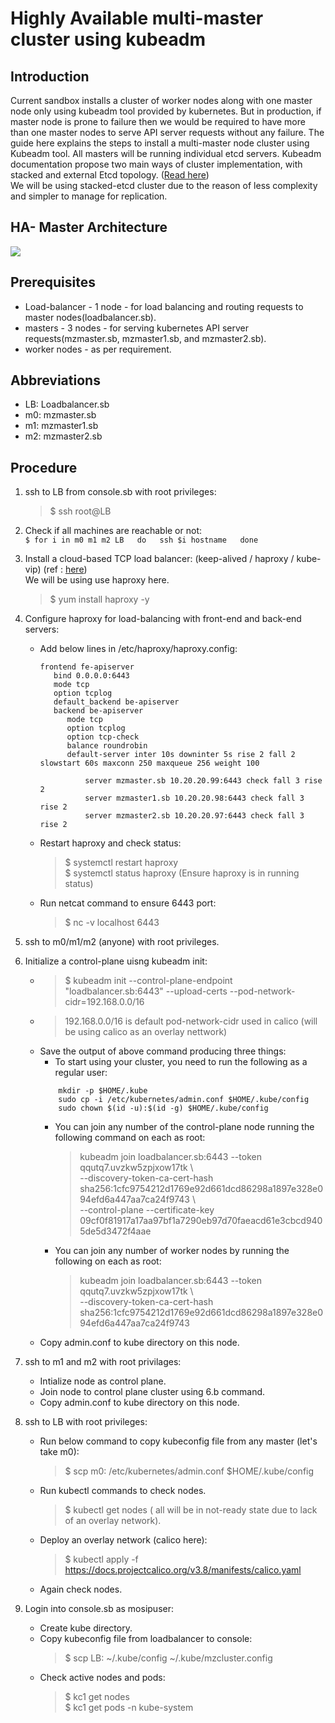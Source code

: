 # Highly Available multi-master cluster using kubeadm

## Introduction

Current sandbox installs a cluster of worker nodes along with one master node only using kubeadm tool provided by kubernetes. But in production, if master node is prone to failure then we would be required to have more than one master nodes to serve API server requests without any failure. The guide here explains the steps to install a multi-master node cluster using Kubeadm tool. All masters will be running individual etcd servers. Kubeadm documentation propose two main ways of cluster implementation, with stacked and external Etcd topology. ([Read here](https://kubernetes.io/docs/setup/production-environment/tools/kubeadm/ha-topology/))  
We will be using stacked-etcd cluster due to the reason of less complexity and simpler to manage for replication.

## HA- Master Architecture

![](https://d33wubrfki0l68.cloudfront.net/d1411cded83856552f37911eb4522d9887ca4e83/b94b2/images/kubeadm/kubeadm-ha-topology-stacked-etcd.svg)

## Prerequisites

- Load-balancer - 1 node - for load balancing and routing requests to master nodes(loadbalancer.sb).  
- masters - 3 nodes - for serving kubernetes API server requests(mzmaster.sb, mzmaster1.sb, and mzmaster2.sb).    
- worker nodes - as per requirement.  

## Abbreviations

- LB: Loadbalancer.sb
- m0: mzmaster.sb 
- m1: mzmaster1.sb
- m2: mzmaster2.sb

## Procedure

1. ssh to LB from console.sb with root privileges:  
	> $ ssh root@LB  
2. Check if all machines are reachable or not:  
         ```
		$ for i in m0 m1 m2 LB  
		do  
		ssh $i hostname  
		done  
         ```  
	
3. Install a cloud-based TCP load balancer: (keep-alived / haproxy / kube-vip) (ref : [here](https://github.com/kubernetes/kubeadm/blob/master/docs/ha-considerations.md))  
   We will be using use haproxy here.  
	> $ yum install haproxy -y

4. Configure haproxy for load-balancing with front-end and back-end servers:  
	- Add below lines in /etc/haproxy/haproxy.config:  
		 ```
		 frontend fe-apiserver  
		    bind 0.0.0.0:6443  
	  	    mode tcp  
   	   	    option tcplog  
   	   	    default_backend be-apiserver  
		    backend be-apiserver  
		       mode tcp  
		       option tcplog  
		       option tcp-check  
		       balance roundrobin  
		       default-server inter 10s downinter 5s rise 2 fall 2 slowstart 60s maxconn 250 maxqueue 256 weight 100  

		           server mzmaster.sb 10.20.20.99:6443 check fall 3 rise 2
		           server mzmaster1.sb 10.20.20.98:6443 check fall 3 rise 2
		           server mzmaster2.sb 10.20.20.97:6443 check fall 3 rise 2  
		 ```    

	- Restart haproxy and check status:  
		> $ systemctl restart haproxy  
		> $ systemctl status haproxy (Ensure haproxy is in running status)  
	- Run netcat command to ensure 6443 port:  
		> $ nc -v localhost 6443  

5. ssh to m0/m1/m2 (anyone) with root privileges.  
6. Initialize a control-plane uisng kubeadm init:  
	- > $ kubeadm init --control-plane-endpoint "loadbalancer.sb:6443" --upload-certs --pod-network-cidr=192.168.0.0/16  
	- > 192.168.0.0/16 is default pod-network-cidr used in calico (will be using calico as an overlay nettwork)  
	- Save the output of above command producing three things:
	  - To start using your cluster, you need to run the following as a regular user:  
	  ```  
		  mkdir -p $HOME/.kube  
		  sudo cp -i /etc/kubernetes/admin.conf $HOME/.kube/config
		  sudo chown $(id -u):$(id -g) $HOME/.kube/config
	  ```
	  - You can join any number of the control-plane node running the following command on each as root:  
		  > kubeadm join loadbalancer.sb:6443 --token qqutq7.uvzkw5zpjxow17tk \  
    			--discovery-token-ca-cert-hash   sha256:1cfc9754212d1769e92d661dcd86298a1897e328e094efd6a447aa7ca24f9743 \  
    			--control-plane --certificate-key 09cf0f81917a17aa97bf1a7290eb97d70faeacd61e3cbcd9405de5d3472f4aae  
	  - You can join any number of worker nodes by running the following on each as root:  
		  > kubeadm join loadbalancer.sb:6443 --token qqutq7.uvzkw5zpjxow17tk \  
    			--discovery-token-ca-cert-hash   sha256:1cfc9754212d1769e92d661dcd86298a1897e328e094efd6a447aa7ca24f9743  
	- Copy admin.conf to kube directory on this node.  

7. ssh to m1 and m2 with root privilages:  
	- Intialize node as control plane.  
	- Join node to control plane cluster using 6.b command.  
	- Copy admin.conf to kube directory on this node.  

8. ssh to LB with root privileges:  
	- Run below command to copy kubeconfig file from any master (let's take m0):  
		> $ scp m0: /etc/kubernetes/admin.conf $HOME/.kube/config  
	- Run kubectl commands to check nodes.  
		> $ kubectl get nodes ( all will be in not-ready state due to lack of an overlay network).  
	- Deploy an overlay network (calico here):  
		> $ kubectl apply -f https://docs.projectcalico.org/v3.8/manifests/calico.yaml  
	- Again check nodes.  

9. Login into console.sb as mosipuser:  
	- Create kube directory.  
	- Copy kubeconfig file from loadbalancer to console:  
		> $ scp LB: ~/.kube/config ~/.kube/mzcluster.config  
	- Check active nodes and pods:  
		> $ kc1 get nodes  
		> $ kc1 get pods -n kube-system
